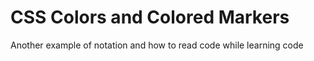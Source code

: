 # CSS Colors and Colored Markers
 Another example of notation and how to read code while learning code
